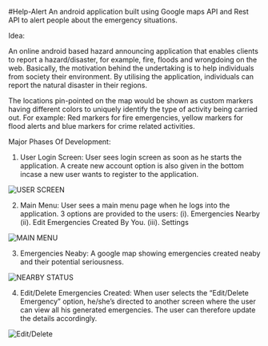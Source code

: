 #Help-Alert
An android application built using Google maps API and Rest API to alert people about the emergency situations.

Idea:

An online android based hazard announcing application that enables clients to report a hazard/disaster, for example, fire, floods and wrongdoing on the web. Basically, the motivation behind the undertaking is to help individuals from society  their environment. By utilising the application, individuals can report the natural disaster in their regions.

The locations pin-pointed on the map would be shown as custom markers having different colors to uniquely identify the type of activity being carried out.
For example:
Red markers for fire emergencies, yellow markers for flood alerts and blue markers for crime related activities.


Major Phases Of Development:

1. User Login Screen:
User sees login screen as soon as he starts the application. A create new account option is also given in the bottom incase a new user wants to register to the application.

![USER SCREEN](https://ibin.co/4J5sFOVM3WWR.png)

2. Main Menu:
User sees a main menu page when he logs into the application. 3 options are provided to the users:
  (i). Emergencies Nearby
  (ii). Edit Emergencies Created By You.
  (iii). Settings
  
 ![MAIN MENU](https://ibin.co/4J5uQGx8cpld.png)
 
3. Emergencies Neaby: A google map showing emergencies created neaby and their potential seriousness.

![NEARBY STATUS](https://ibin.co/4J5slEyIssZ2.png)


4. Edit/Delete Emergencies Created:
When user selects the “Edit/Delete Emergency” option, he/she’s directed to another screen where the user can view all his generated emergencies. The user can therefore update the details accordingly.

![Edit/Delete](https://ibin.co/4J5uocq6CRef.png)




